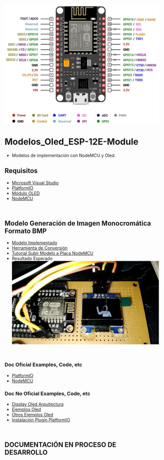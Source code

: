 ![Index app](https://github.com/andresWeitzel/Modelos_Oled_ESP-12E-Module/blob/master/doc/8c9da080e2bc1e5ff88d585712749caf.jpg)

# Modelos_Oled_ESP-12E-Module
* Modelos de implementación con NodeMCU y Oled. 

## Requisitos
* [Microsoft Visual Studio](https://code.visualstudio.com/download)
* [PlatformIO](https://platformio.org/install/ide?install=vscode)
* [Módulo OLED](https://articulo.mercadolibre.com.ar/MLA-1121504955-display-oled-096-azul-128x64-i2c-arduino-sh1106-_JM?matt_tool=74941839&matt_word=&matt_source=google&matt_campaign_id=14508409409&matt_ad_group_id=142443696844&matt_match_type=&matt_network=g&matt_device=c&matt_creative=619438930999&matt_keyword=&matt_ad_position=&matt_ad_type=pla&matt_merchant_id=114364501&matt_product_id=MLA1121504955&matt_product_partition_id=1635222317409&matt_target_id=aud-415044759576:pla-1635222317409&gclid=Cj0KCQiAvqGcBhCJARIsAFQ5ke5qOhm7iNSRCpXuER7MLPn0CsTLvf9jaosFoQ996P_v4GQbvxJxVJYaAkSEEALw_wcB)
* [NodeMCU](https://articulo.mercadolibre.com.ar/MLA-630531908-nodemcu-wifi-esp8266-lua-gpio-pwm-i2c-uart-arduino-todomicro-_JM#position=1&search_layout=grid&type=item&tracking_id=5c57a601-726d-4fd6-8b63-7ba8ce446477)

</hr>

</br>


## Modelo Generación de Imagen Monocromática Formato BMP
* [Modelo Implementado](https://github.com/andresWeitzel/Modelos_Oled_ESP-12E-Module/tree/master/modelos/ImgBMP
)
* [Herramienta de Conversión](https://github.com/andresWeitzel/Modelos_Oled_ESP-12E-Module/tree/master/herramientas)
* [Tutorial Subir Modelo a Placa NodeMCU](https://www.youtube.com/watch?v=QCgqhYcRBys)
* Resultado Esperado 
![Index app](https://github.com/andresWeitzel/Modelos_Oled_ESP-12E-Module/blob/master/modelos/ImgBMP/doc/asimovExample.jpeg)



</br>

### Doc Oficial Examples, Code, etc
* [PlatformIO](https://docs.platformio.org/en/latest/)
* [NodeMCU](https://nodemcu.readthedocs.io/en/release/)

### Doc No Oficial Examples, Code, etc
* [Display Oled Arquitectura](https://lastminuteengineers.com/oled-display-arduino-tutorial/)
* [Ejemplos Oled](https://lastminuteengineers.com/oled-display-arduino-tutorial/)
* [Otros Ejemplos Oled](https://programarfacil.com/blog/arduino-blog/ssd1306-pantalla-oled-con-arduino/)
* [Instalación Plugin PlatformIO](https://randomnerdtutorials.com/vs-code-platformio-ide-esp32-esp8266-arduino/)


</br>

## DOCUMENTACIÓN EN PROCESO DE DESARROLLO

